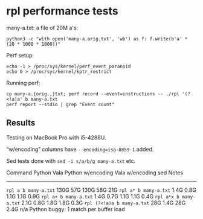 # rpl performance tests

many-a.txt: a file of 20M a's:

```
python3 -c "with open('many-a.orig.txt', 'wb') as f: f.write(b'a' * (20 * 1000 * 1000))"
```

Perf setup:

```
echo -1 > /proc/sys/kernel/perf_event_paranoid
echo 0 > /proc/sys/kernel/kptr_restrict
```

Running perf:

```
cp many-a.{orig.,}txt; perf record --event=instructions -- ./rpl '(?<!a)a' b many-a.txt
perf report --stdio | grep "Event count"
```


## Results

Testing on MacBook Pro with i5-4288U.

“w/encoding” columns have `--encoding=iso-8859-1` added.

Sed tests done with `sed -i s/a/b/g many-a.txt` etc.


Command                     Python   Vala   Python w/encoding  Vala w/encoding  sed    Notes
-------                     ------   ----   -----------------  ---------------  -----  -----

`rpl a b many-a.txt`          130G    57G   130G                58G               21G
`rpl a* b many-a.txt`         1.4G   0.8G   1.1G               1.1G              0.9G
`rpl a+ b many-a.txt`         1.4G   0.7G   1.1G               1.1G              0.4G
`rpl a*x b many-a.txt`        2.1G   0.8G   1.8G               1.8G              0.3G
`rpl (?<!a)a b many-a.txt`     28G   1.4G    28G               2.4G               n/a   Python buggy: 1 match per buffer load
